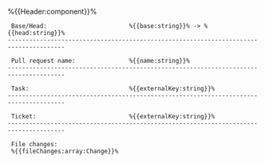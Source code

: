 %{{Header:component}}%

     Base/Head:                       %{{base:string}}% -> %{{head:string}}%
    --------------------------------------------------------------------------------------

     Pull request name:               %{{name:string}}%
    --------------------------------------------------------------------------------------

     Task:                            %{{externalKey:string}}%
    --------------------------------------------------------------------------------------

     Ticket:                          %{{externalKey:string}}%
    --------------------------------------------------------------------------------------

     File changes:
     %{{fileChanges:array:Change}}%
